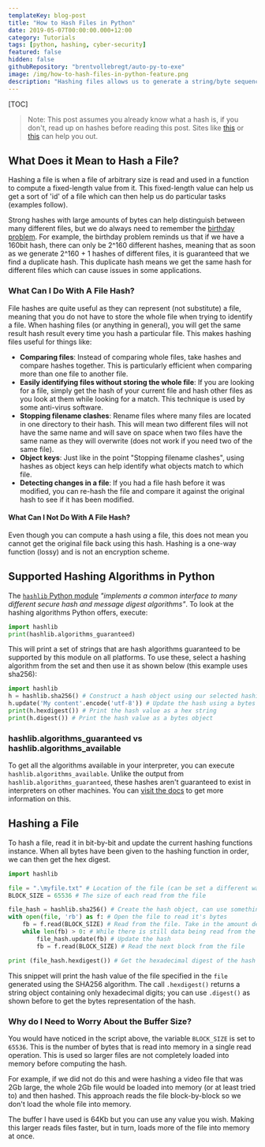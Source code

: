 ```yaml
---
templateKey: blog-post
title: "How to Hash Files in Python"
date: 2019-05-07T00:00:00.000+12:00
category: Tutorials
tags: [python, hashing, cyber-security]
featured: false
hidden: false
githubRepository: "brentvollebregt/auto-py-to-exe"
image: /img/how-to-hash-files-in-python-feature.png
description: "Hashing files allows us to generate a string/byte sequence that can help identify a file. This can then be used by comparing the hashes of two or more files to see if these files are the same as well as other applications."
---
```


[TOC]

> Note: This post assumes you already know what a hash is, if you don't, read up on hashes before reading this post. Sites like [this](https://cs.stackexchange.com/a/55472) or [this](https://stackoverflow.com/a/506035) can help you out.

## What Does it Mean to Hash a File?

Hashing a file is when a file of arbitrary size is read and used in a function to compute a fixed-length value from it. This fixed-length value can help us get a sort of 'id' of a file which can then help us do particular tasks (examples follow).

Strong hashes with large amounts of bytes can help distinguish between many different files, but we do always need to remember the [birthday problem](https://en.wikipedia.org/wiki/Birthday_problem). For example, the birthday problem reminds us that if we have a 160bit hash, there can only be 2^160 different hashes, meaning that as soon as we generate 2^160 + 1 hashes of different files, it is guaranteed that we find a duplicate hash. This duplicate hash means we get the same hash for different files which can cause issues in some applications.

### What Can I Do With A File Hash?

File hashes are quite useful as they can represent (not substitute) a file, meaning that you do not have to store the whole file when trying to identify a file. When hashing files (or anything in general), you will get the same result hash result every time you hash a particular file. This makes hashing files useful for things like:

- **Comparing files**: Instead of comparing whole files, take hashes and compare hashes together. This is particularly efficient when comparing more than one file to another file.
- **Easily identifying files without storing the whole file**: If you are looking for a file, simply get the hash of your current file and hash other files as you look at them while looking for a match. This technique is used by some anti-virus software.
- **Stopping filename clashes**: Rename files where many files are located in one directory to their hash. This will mean two different files will not have the same name and will save on space when two files have the same name as they will overwrite (does not work if you need two of the same file).
- **Object keys**: Just like in the point "Stopping filename clashes", using hashes as object keys can help identify what objects match to which file.
- **Detecting changes in a file**: If you had a file hash before it was modified, you can re-hash the file and compare it against the original hash to see if it has been modified.

#### What Can I Not Do With A File Hash?

Even though you can compute a hash using a file, this does not mean you cannot get the original file back using this hash. Hashing is a one-way function (lossy) and is not an encryption scheme.

## Supported Hashing Algorithms in Python

The [`hashlib` Python module](https://docs.python.org/3/library/hashlib.html) _"implements a common interface to many different secure hash and message digest algorithms"_. To look at the hashing algorithms Python offers, execute:

```python
import hashlib
print(hashlib.algorithms_guaranteed)
```

This will print a set of strings that are hash algorithms guaranteed to be supported by this module on all platforms. To use these, select a hashing algorithm from the set and then use it as shown below (this example uses sha256):

```python
import hashlib
h = hashlib.sha256() # Construct a hash object using our selected hashing algorithm
h.update('My content'.encode('utf-8')) # Update the hash using a bytes object
print(h.hexdigest()) # Print the hash value as a hex string
print(h.digest()) # Print the hash value as a bytes object
```

### hashlib.algorithms_guaranteed vs hashlib.algorithms_available

To get all the algorithms available in your interpreter, you can execute `hashlib.algorithms_available`. Unlike the output from `hashlib.algorithms_guaranteed`, these hashes aren't guaranteed to exist in interpreters on other machines. You can [visit the docs](https://docs.python.org/3/library/hashlib.html#hashlib.algorithms_guaranteed) to get more information on this.

## Hashing a File

To hash a file, read it in bit-by-bit and update the current hashing functions instance. When all bytes have been given to the hashing function in order, we can then get the hex digest.

```python
import hashlib

file = ".\myfile.txt" # Location of the file (can be set a different way)
BLOCK_SIZE = 65536 # The size of each read from the file

file_hash = hashlib.sha256() # Create the hash object, can use something other than `.sha256()` if you wish
with open(file, 'rb') as f: # Open the file to read it's bytes
    fb = f.read(BLOCK_SIZE) # Read from the file. Take in the amount declared above
    while len(fb) > 0: # While there is still data being read from the file
        file_hash.update(fb) # Update the hash
        fb = f.read(BLOCK_SIZE) # Read the next block from the file

print (file_hash.hexdigest()) # Get the hexadecimal digest of the hash
```

This snippet will print the hash value of the file specified in the `file` generated using the SHA256 algorithm. The call `.hexdigest()` returns a string object containing only hexadecimal digits; you can use `.digest()` as shown before to get the bytes representation of the hash.

### Why do I Need to Worry About the Buffer Size?

You would have noticed in the script above, the variable `BLOCK_SIZE` is set to `65536`. This is the number of bytes that is read into memory in a single read operation. This is used so larger files are not completely loaded into memory before computing the hash.

For example, if we did not do this and were hashing a video file that was 2Gb large, the whole 2Gb file would be loaded into memory (or at least tried to) and then hashed. This approach reads the file block-by-block so we don't load the whole file into memory.

The buffer I have used is 64Kb but you can use any value you wish. Making this larger reads files faster, but in turn, loads more of the file into memory at once.
